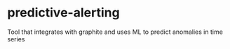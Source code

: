 # predictive-alerting
Tool that integrates with graphite and uses ML to predict anomalies in time series
